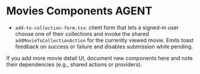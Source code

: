 # Movies Components AGENT

- `add-to-collection-form.tsx`: client form that lets a signed-in user choose one of their collections and invoke the shared `addMovieToCollectionAction` for the currently viewed movie. Emits toast feedback on success or failure and disables submission while pending.

If you add more movie detail UI, document new components here and note their dependencies (e.g., shared actions or providers).
